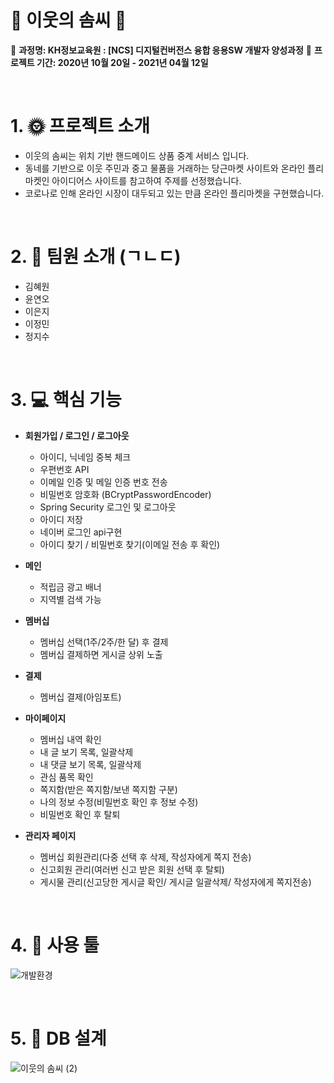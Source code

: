 # 💜 이웃의 솜씨 💜 
:triangular_flag_on_post: **과정명:  KH정보교육원 : [NCS] 디지털컨버전스 융합 응용SW 개발자 양성과정** 
:triangular_flag_on_post: **프로젝트 기간: 2020년 10월 20일 - 2021년 04월 12일**

<br>

 # 1. :sun_with_face: 프로젝트 소개
* 이웃의 솜씨는 위치 기반 핸드메이드 상품 중계 서비스 입니다.
* 동네를 기반으로 이웃 주민과 중고 물품을 거래하는 당근마켓 사이트와 온라인 플리마켓인 아이디어스 사이트를 참고하여 주제를 선정했습니다.
*  코로나로 인해 온라인 시장이 대두되고 있는 만큼 온라인 플리마켓을 구현했습니다. 

<br>

 # 2. 👬 팀원 소개 (ㄱㄴㄷ)
* 김혜원
* 윤연오 
* 이은지
* 이정민
* 정지수

<br>

 # 3. 💻  핵심 기능
* **회원가입 / 로그인 / 로그아웃**
  - 아이디, 닉네임 중복 체크
  - 우편번호 API  
  - 이메일 인증 및 메일 인증 번호 전송
  - 비밀번호 암호화 (BCryptPasswordEncoder)
  - Spring Security 로그인 및 로그아웃 
  - 아이디 저장
  - 네이버 로그인 api구현
  - 아이디 찾기 / 비밀번호 찾기(이메일 전송 후 확인)
  
* **메인**
  - 적립금 광고 배너
  - 지역별 검색 가능
  
* **멤버십**
  - 멤버십 선택(1주/2주/한 달) 후 결제
  - 멤버십 결제하면 게시글 상위 노출 

* **결제** 
  - 멤버십 결제(아임포트)

* **마이페이지** 
  - 멤버십 내역 확인 
  - 내 글 보기 목록, 일괄삭제
  - 내 댓글 보기 목록, 일괄삭제 
  - 관심 품목 확인 
  - 쪽지함(받은 쪽지함/보낸 쪽지함 구분)
  - 나의 정보 수정(비밀번호 확인 후 정보 수정)
  - 비밀번호 확인 후 탈퇴

* **관리자 페이지** 
  - 멤버십 회원관리(다중 선택 후 삭제, 작성자에게 쪽지 전송)
  - 신고회원 관리(여러번 신고 받은 회원 선택 후 탈퇴)
  - 게시물 관리(신고당한 게시글 확인/ 게시글 일괄삭제/ 작성자에게 쪽지전송)
 
<br>

 # 4.  :wrench: 사용 툴
![개발환경](https://user-images.githubusercontent.com/71758210/114346747-e986dd80-9b9e-11eb-91e2-c19d7ff7d405.png)


<br>

 # 5. :page_with_curl: DB 설계
![이웃의 솜씨 (2)](https://user-images.githubusercontent.com/71758210/114345734-38337800-9b9d-11eb-8e8d-e8dc81598990.png)



